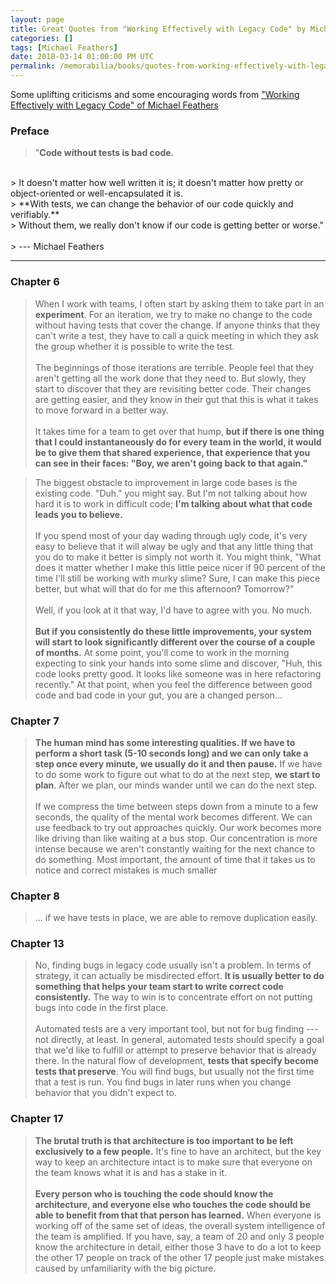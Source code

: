 ```yaml
---
layout: page
title: Great Quotes from "Working Effectively with Legacy Code" by Michael Feathers
categories: []
tags: [Michael Feathers]
date: 2018-03-14 01:00:00 PM UTC
permalink: /memorabilia/books/quotes-from-working-effectively-with-legacy-code/
---
```


Some uplifting criticisms and some encouraging words from ["Working Effectively with Legacy Code" of Michael Feathers](https://www.bookdepository.com/Working-Effectively-with-Legacy-Code-Michael-Feathers/9780131177055?a_aid=jflaga)





### Preface

> "**Code without tests is bad code.**
<br />
> It doesn't matter how well written it is; it doesn't matter how pretty or object-oriented or well-encapsulated it is. 
<br />
> **With tests, we can change the behavior of our code quickly and verifiably.**
<br />
> Without them, we really don't know if our code is getting better or worse."
<br /><br />
> --- Michael Feathers


----------

### Chapter 6

> When I work with teams, I often start by asking them to take part in an **experiment**. For an iteration, we try to make no change to the code without having tests that cover the change. If anyone thinks that they can't write a test, they have to call a quick meeting in which they ask the group whether it is possible to write the test.
<br /><br />
The beginnings of those iterations are terrible. People feel that they aren't getting all the work done that they need to. But slowly, they start to discover that they are revisiting better code. Their changes are getting easier, and they know in their gut that this is what it takes to move forward in a better way.
<br /><br />
It takes time for a team to get over that hump, **but if there is one thing that I could instantaneously do for every team in the world, it would be to give them that shared experience, that experience that you can see in their faces: "Boy, we aren't going back to that again."**


> The biggest obstacle to improvement in large code bases is the existing code. "Duh." you might say. But I'm not talking about how hard it is to work in difficult code; **I'm talking about what that code leads you to believe.**
<br /><br />
If you spend most of your day wading through ugly code, it's very easy to believe that it will alway be ugly and that any little thing that you do to make it better is simply not worth it. You might think, "What does it matter whether I make this little peice nicer if 90 percent of the time I'll still be working with murky slime? Sure, I can make this piece better, but what will that do for me this afternoon? Tomorrow?"
<br /><br />
Well, if you look at it that way, I'd have to agree with you. No much.
<br /><br />
**But if you consistently do these little improvements, your system will start to look significantly different over the course of a couple of months.** At some point, you'll come to work in the morning expecting to sink your hands into some slime and discover, "Huh, this code looks pretty good. It looks like someone was in here refactoring recently." At that point, when you feel the difference between good code and bad code in your gut, you are a changed person...


### Chapter 7

> **The human mind has some interesting qualities. If we have to perform a short task (5-10 seconds long) and we can only take a step once every minute, we usually do it and then pause.** If we have to do some work to figure out what to do at the next step, **we start to plan**. After we plan, our minds wander until we can do the next step.
<br /><br />
If we compress the time between steps down from a minute to a few seconds, the quality of the mental work becomes different. We can use feedback to try out approaches quickly. Our work becomes more like driving than like waiting at a bus stop. Our concentration is more intense because we aren't constantly waiting for the next chance to do something. Most important, the amount of time that it takes us to notice and correct mistakes is much smaller



### Chapter 8

> ... if we have tests in place, we are able to remove duplication easily.



### Chapter 13

> No, finding bugs in legacy code usually isn't a problem. In terms of strategy, it can actually be misdirected effort. **It is usually better to do something that helps your team start to write correct code consistently.** The way to win is to concentrate effort on not putting bugs into code in the first place.
<br /><br />
Automated tests are a very important tool, but not for bug finding --- not directly, at least. In general, automated tests should specify a goal that we'd like to fulfill or attempt to preserve behavior that is already there. In the natural flow of development, **tests that specify become tests that preserve**. You will find bugs, but usually not the first time that a test is run. You find bugs in later runs when you change behavior that you didn't expect to.



### Chapter 17

> **The brutal truth is that architecture is too important to be left exclusively to a few people.** It's fine to have an architect, but the key way to keep an architecture intact is to make sure that everyone on the team knows what it is and has a stake in it.
<br /><br />
**Every person who is touching the code should know the architecture, and everyone else who touches the code should be able to benefit from that that person has learned.** When everyone is working off of the same set of ideas, the overall system intelligence of the team is amplified. If you have, say, a team of 20 and only 3 people know the architecture in detail, either those 3 have to do a lot to keep the other 17 people on track of the other 17 people just make mistakes caused by unfamiliarity with the big picture.



